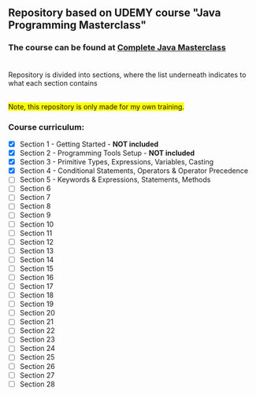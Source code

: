 ## Repository based on UDEMY course "Java Programming Masterclass" 

### The course can be found at [Complete Java Masterclass](https://www.udemy.com/course/java-the-complete-java-developer-course) <br/><br/>

Repository is divided into sections, where the list underneath indicates to what each section contains

<br/>
<span style="background-color: yellow;"> Note, this repository is only made for my own training.</span>



### Course curriculum:
- [x] Section 1 - Getting Started - **NOT included**
- [x] Section 2 - Programming Tools Setup - **NOT included**
- [x] Section 3 - Primitive Types, Expressions, Variables, Casting
- [x] Section 4 - Conditional Statements, Operators & Operator Precedence
- [ ] Section 5 - Keywords & Expressions, Statements, Methods
- [ ] Section 6
- [ ] Section 7
- [ ] Section 8
- [ ] Section 9
- [ ] Section 10
- [ ] Section 11
- [ ] Section 12
- [ ] Section 13
- [ ] Section 14
- [ ] Section 15
- [ ] Section 16
- [ ] Section 17
- [ ] Section 18
- [ ] Section 19
- [ ] Section 20
- [ ] Section 21
- [ ] Section 22
- [ ] Section 23
- [ ] Section 24
- [ ] Section 25
- [ ] Section 26
- [ ] Section 27
- [ ] Section 28
